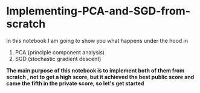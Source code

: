 # Implementing-PCA-and-SGD-from-scratch


In this notebook I am going to show you what happens under the hood in 
1. PCA (principle component analysis) 
1. SGD (stochastic gradient descent)

**The main purpose of this notebook is to implement both of them from scratch , not to get a high score, but it achieved the best public score and came the fifth in the private score, so let's get started**
